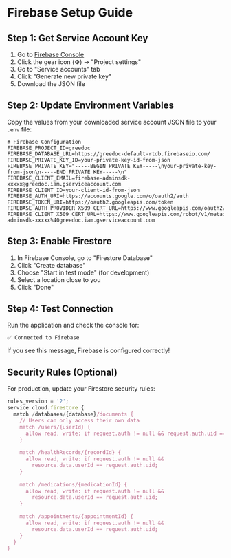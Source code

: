# Firebase Setup Guide

## Step 1: Get Service Account Key

1. Go to [Firebase Console](https://console.firebase.google.com/project/greedoc)
2. Click the gear icon (⚙️) → "Project settings"
3. Go to "Service accounts" tab
4. Click "Generate new private key"
5. Download the JSON file

## Step 2: Update Environment Variables

Copy the values from your downloaded service account JSON file to your `.env` file:

```env
# Firebase Configuration
FIREBASE_PROJECT_ID=greedoc
FIREBASE_DATABASE_URL=https://greedoc-default-rtdb.firebaseio.com/
FIREBASE_PRIVATE_KEY_ID=your-private-key-id-from-json
FIREBASE_PRIVATE_KEY="-----BEGIN PRIVATE KEY-----\nyour-private-key-from-json\n-----END PRIVATE KEY-----\n"
FIREBASE_CLIENT_EMAIL=firebase-adminsdk-xxxxx@greedoc.iam.gserviceaccount.com
FIREBASE_CLIENT_ID=your-client-id-from-json
FIREBASE_AUTH_URI=https://accounts.google.com/o/oauth2/auth
FIREBASE_TOKEN_URI=https://oauth2.googleapis.com/token
FIREBASE_AUTH_PROVIDER_X509_CERT_URL=https://www.googleapis.com/oauth2/v1/certs
FIREBASE_CLIENT_X509_CERT_URL=https://www.googleapis.com/robot/v1/metadata/x509/firebase-adminsdk-xxxxx%40greedoc.iam.gserviceaccount.com
```

## Step 3: Enable Firestore

1. In Firebase Console, go to "Firestore Database"
2. Click "Create database"
3. Choose "Start in test mode" (for development)
4. Select a location close to you
5. Click "Done"

## Step 4: Test Connection

Run the application and check the console for:
```
✅ Connected to Firebase
```

If you see this message, Firebase is configured correctly!

## Security Rules (Optional)

For production, update your Firestore security rules:

```javascript
rules_version = '2';
service cloud.firestore {
  match /databases/{database}/documents {
    // Users can only access their own data
    match /users/{userId} {
      allow read, write: if request.auth != null && request.auth.uid == userId;
    }
    
    match /healthRecords/{recordId} {
      allow read, write: if request.auth != null && 
        resource.data.userId == request.auth.uid;
    }
    
    match /medications/{medicationId} {
      allow read, write: if request.auth != null && 
        resource.data.userId == request.auth.uid;
    }
    
    match /appointments/{appointmentId} {
      allow read, write: if request.auth != null && 
        resource.data.userId == request.auth.uid;
    }
  }
}
```
